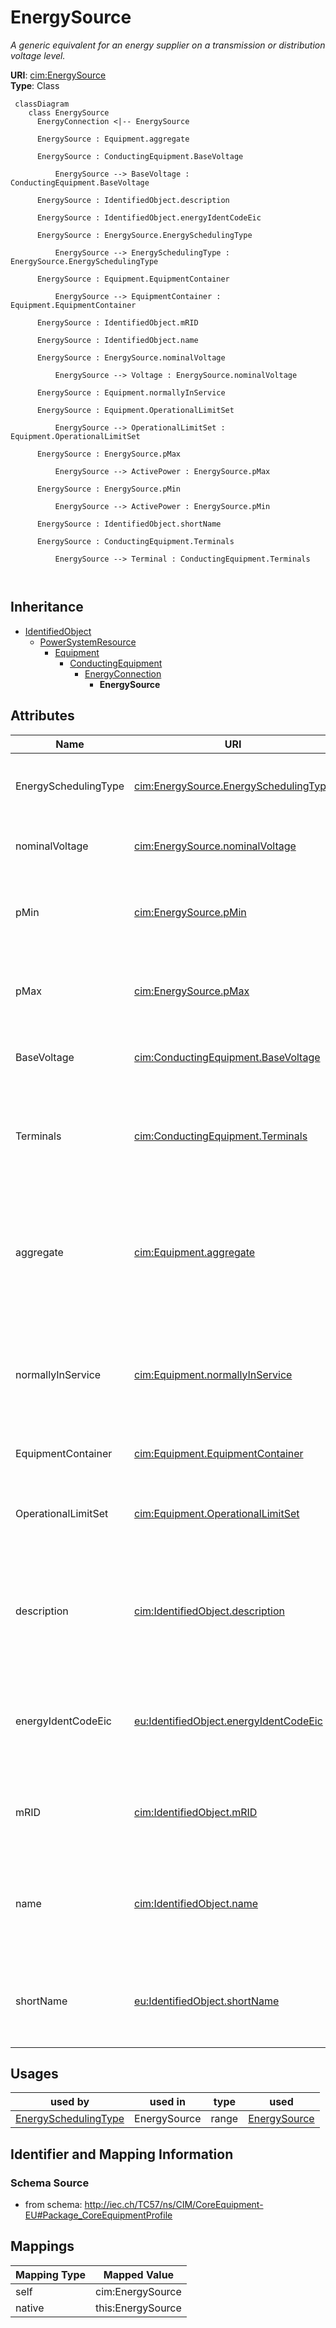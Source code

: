 # EnergySource


_A generic equivalent for an energy supplier on a transmission or distribution voltage level._





**URI**: [cim:EnergySource](http://iec.ch/TC57/CIM100#EnergySource)<br />
**Type**: Class




```mermaid
 classDiagram
    class EnergySource
      EnergyConnection <|-- EnergySource
      
      EnergySource : Equipment.aggregate
        
      EnergySource : ConductingEquipment.BaseVoltage
        
          EnergySource --> BaseVoltage : ConductingEquipment.BaseVoltage
        
      EnergySource : IdentifiedObject.description
        
      EnergySource : IdentifiedObject.energyIdentCodeEic
        
      EnergySource : EnergySource.EnergySchedulingType
        
          EnergySource --> EnergySchedulingType : EnergySource.EnergySchedulingType
        
      EnergySource : Equipment.EquipmentContainer
        
          EnergySource --> EquipmentContainer : Equipment.EquipmentContainer
        
      EnergySource : IdentifiedObject.mRID
        
      EnergySource : IdentifiedObject.name
        
      EnergySource : EnergySource.nominalVoltage
        
          EnergySource --> Voltage : EnergySource.nominalVoltage
        
      EnergySource : Equipment.normallyInService
        
      EnergySource : Equipment.OperationalLimitSet
        
          EnergySource --> OperationalLimitSet : Equipment.OperationalLimitSet
        
      EnergySource : EnergySource.pMax
        
          EnergySource --> ActivePower : EnergySource.pMax
        
      EnergySource : EnergySource.pMin
        
          EnergySource --> ActivePower : EnergySource.pMin
        
      EnergySource : IdentifiedObject.shortName
        
      EnergySource : ConductingEquipment.Terminals
        
          EnergySource --> Terminal : ConductingEquipment.Terminals
        
      
```





## Inheritance
* [IdentifiedObject](IdentifiedObject.md)
    * [PowerSystemResource](PowerSystemResource.md)
        * [Equipment](Equipment.md)
            * [ConductingEquipment](ConductingEquipment.md)
                * [EnergyConnection](EnergyConnection.md)
                    * **EnergySource**



## Attributes


| Name | URI | Cardinality and Range | Description | Inheritance |
| ---  | --- | --- | --- | --- |
| EnergySchedulingType | [cim:EnergySource.EnergySchedulingType](http://iec.ch/TC57/CIM100#EnergySource.EnergySchedulingType) | 0..1 <br />  [EnergySchedulingType](EnergySchedulingType.md)  | Energy Scheduling Type of an Energy Source | direct |
| nominalVoltage | [cim:EnergySource.nominalVoltage](http://iec.ch/TC57/CIM100#EnergySource.nominalVoltage) | 0..1 <br />  [Voltage](Voltage.md)  | Phase-to-phase nominal voltage | direct |
| pMin | [cim:EnergySource.pMin](http://iec.ch/TC57/CIM100#EnergySource.pMin) | 0..1 <br />  [ActivePower](ActivePower.md)  | This is the minimum active power that can be produced by the source | direct |
| pMax | [cim:EnergySource.pMax](http://iec.ch/TC57/CIM100#EnergySource.pMax) | 0..1 <br />  [ActivePower](ActivePower.md)  | This is the maximum active power that can be produced by the source | direct |
| BaseVoltage | [cim:ConductingEquipment.BaseVoltage](http://iec.ch/TC57/CIM100#ConductingEquipment.BaseVoltage) | 0..1 <br />  [BaseVoltage](BaseVoltage.md)  | Base voltage of this conducting equipment | [ConductingEquipment](ConductingEquipment.md) |
| Terminals | [cim:ConductingEquipment.Terminals](http://iec.ch/TC57/CIM100#ConductingEquipment.Terminals) | 0..* <br />  [Terminal](Terminal.md)  | Conducting equipment have terminals that may be connected to other conducting... | [ConductingEquipment](ConductingEquipment.md) |
| aggregate | [cim:Equipment.aggregate](http://iec.ch/TC57/CIM100#Equipment.aggregate) | 0..1 <br />  boolean  | The aggregate flag provides an alternative way of representing an aggregated ... | [Equipment](Equipment.md) |
| normallyInService | [cim:Equipment.normallyInService](http://iec.ch/TC57/CIM100#Equipment.normallyInService) | 0..1 <br />  boolean  | Specifies the availability of the equipment under normal operating conditions | [Equipment](Equipment.md) |
| EquipmentContainer | [cim:Equipment.EquipmentContainer](http://iec.ch/TC57/CIM100#Equipment.EquipmentContainer) | 0..1 <br />  [EquipmentContainer](EquipmentContainer.md)  | Container of this equipment | [Equipment](Equipment.md) |
| OperationalLimitSet | [cim:Equipment.OperationalLimitSet](http://iec.ch/TC57/CIM100#Equipment.OperationalLimitSet) | 0..* <br />  [OperationalLimitSet](OperationalLimitSet.md)  | The operational limit sets associated with this equipment | [Equipment](Equipment.md) |
| description | [cim:IdentifiedObject.description](http://iec.ch/TC57/CIM100#IdentifiedObject.description) | 0..1 <br />  string  | The description is a free human readable text describing or naming the object | [IdentifiedObject](IdentifiedObject.md) |
| energyIdentCodeEic | [eu:IdentifiedObject.energyIdentCodeEic](http://iec.ch/TC57/CIM100-European#IdentifiedObject.energyIdentCodeEic) | 0..1 <br />  string  | The attribute is used for an exchange of the EIC code (Energy identification ... | [IdentifiedObject](IdentifiedObject.md) |
| mRID | [cim:IdentifiedObject.mRID](http://iec.ch/TC57/CIM100#IdentifiedObject.mRID) | 1..1 <br />  string  | Master resource identifier issued by a model authority | [IdentifiedObject](IdentifiedObject.md) |
| name | [cim:IdentifiedObject.name](http://iec.ch/TC57/CIM100#IdentifiedObject.name) | 1..1 <br />  string  | The name is any free human readable and possibly non unique text naming the o... | [IdentifiedObject](IdentifiedObject.md) |
| shortName | [eu:IdentifiedObject.shortName](http://iec.ch/TC57/CIM100-European#IdentifiedObject.shortName) | 0..1 <br />  string  | The attribute is used for an exchange of a human readable short name with len... | [IdentifiedObject](IdentifiedObject.md) |





## Usages

| used by | used in | type | used |
| ---  | --- | --- | --- |
| [EnergySchedulingType](EnergySchedulingType.md) | EnergySource | range | [EnergySource](EnergySource.md) |






## Identifier and Mapping Information







### Schema Source


* from schema: http://iec.ch/TC57/ns/CIM/CoreEquipment-EU#Package_CoreEquipmentProfile





## Mappings

| Mapping Type | Mapped Value |
| ---  | ---  |
| self | cim:EnergySource |
| native | this:EnergySource |




